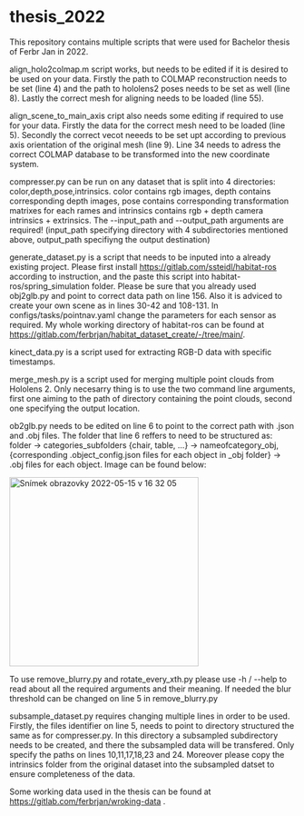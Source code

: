 # thesis_2022

This repository contains multiple scripts that were used for Bachelor thesis of Ferbr Jan in 2022.

align_holo2colmap.m script works, but needs to be edited if it is desired to be used on your data. Firstly the path to COLMAP reconstruction needs to be set (line 4) and the path to hololens2 poses needs to be set as well (line 8). Lastly the correct mesh for aligning needs to be loaded (line 55).

align_scene_to_main_axis cript also needs some editing if required to use for your data. Firstly the data for the correct mesh need to be loaded (line 5). Secondly the correct vecot neeeds to be set upt according to previous axis orientation of the original mesh (line 9). Line 34 needs to adress the correct COLMAP database to be transformed into the new coordinate system.

compresser.py can be run on any dataset that is split into 4 directories: color,depth,pose,intrinsics. color contains rgb images, depth contains corresponding depth images, pose contains corresponding transformation matrixes for each rames and intrinsics contains rgb + depth camera intrinsics + extrinsics. The --input_path and --output_path arguments are required! (input_path specifying directory with 4 subdirectories mentioned above, output_path specifiyng the output destination)

generate_dataset.py is a script that needs to be inputed into a already existing project. Please first install https://gitlab.com/ssteidl/habitat-ros according to instruction, and the paste this script into habitat-ros/spring_simulation folder. Please be sure that you already used obj2glb.py and point to correct data path on line 156. Also it is adviced to create your own scene as in lines 30-42 and 108-131. In configs/tasks/pointnav.yaml change the parameters for each sensor as required. My whole working directory of habitat-ros can be found at https://gitlab.com/ferbrjan/habitat_dataset_create/-/tree/main/.

kinect_data.py is a script used for extracting RGB-D data with specific timestamps.

merge_mesh.py is a script used for merging multiple point clouds from Hololens 2. Only necesarry thing is to use the two command line arguments, first one aiming to the path of directory containing the point clouds, second one specifying the output location.

ob2glb.py needs to be edited on line 6 to point to the correct path with .json and .obj files. The folder that line 6 reffers to need to be structured as: folder -> categories_subfolders {chair, table, ...} -> nameofcategory_obj, {corresponding .object_config.json files for each object in _obj folder} -> .obj files for each object. Image can be found below:

<img width="333" alt="Snímek obrazovky 2022-05-15 v 16 32 05" src="https://user-images.githubusercontent.com/74875970/168478195-973ab842-d08a-4f2c-836a-f9930b43a387.png">

To use remove_blurry.py and rotate_every_xth.py please use -h / --help to read about all the required arguments and their meaning. If needed the blur threshold can be changed on line 5 in remove_blurry.py

subsample_dataset.py requires changing multiple lines in order to be used. Firstly, the files identifier on line 5, needs to point to directory structured the same as for compresser.py. In this directory a subsampled subdirectory needs to be created, and there the subsampled data will be transfered. Only specify the paths on lines 10,11,17,18,23 and 24. Moreover please copy the intrinsics folder from the original dataset into the subsampled datset to ensure completeness of the data.


Some working data used in the thesis can be found at https://gitlab.com/ferbrjan/wroking-data .


